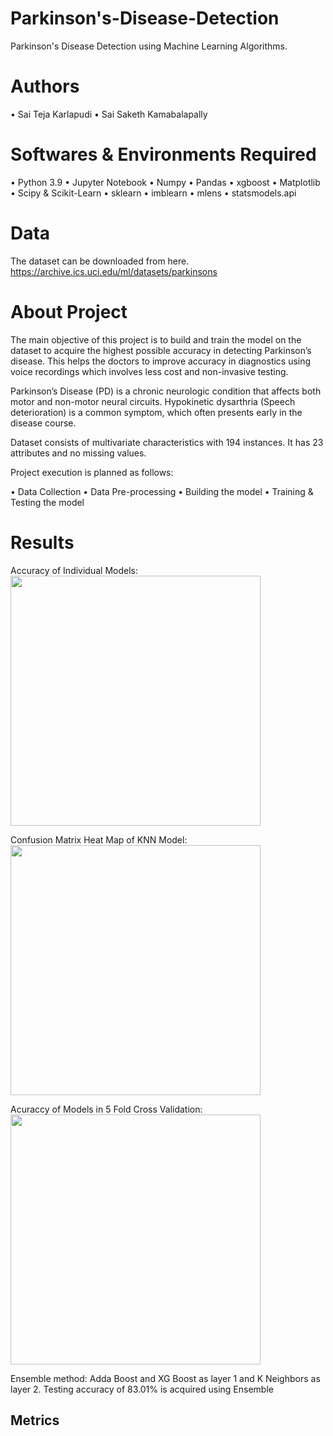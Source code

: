 # Parkinson's-Disease-Detection

Parkinson's Disease Detection using Machine Learning Algorithms.

# Authors
•	Sai Teja Karlapudi
•	Sai Saketh Kamabalapally

# Softwares & Environments Required
•	Python 3.9
•	Jupyter Notebook
•	Numpy
•	Pandas
•	xgboost
•	Matplotlib
•	Scipy & Scikit-Learn
•	sklearn
•	imblearn
• mlens
• statsmodels.api

# Data
The dataset can be downloaded from here.
https://archive.ics.uci.edu/ml/datasets/parkinsons

# About Project
The main objective of this project is to build and train the model on the dataset to acquire the highest possible accuracy in detecting Parkinson’s disease. This helps the doctors to improve accuracy in diagnostics using voice recordings which involves less cost and non-invasive testing.

Parkinson’s Disease (PD) is a chronic neurologic condition that affects both motor and non-motor neural circuits. Hypokinetic dysarthria (Speech deterioration) is a common symptom, which often presents early in the disease course.

Dataset consists of multivariate characteristics with 194 instances. It has 23 attributes and no missing values.

Project execution is planned as follows:

• Data Collection
• Data Pre-processing
• Building the model
• Training & Testing the model

# Results

Accuracy of Individual Models:
<img src="https://user-images.githubusercontent.com/43872050/167531447-620c165b-4d17-44d1-90c8-0635531f7856.png" height="400" />

Confusion Matrix Heat Map of KNN Model:
<img src="https://user-images.githubusercontent.com/43872050/167531530-c3d28659-cac4-44a4-ab61-c33a7fb51304.png" height="400" />

Acuraccy of Models in 5 Fold Cross Validation:
<img src="https://user-images.githubusercontent.com/43872050/167531666-362c60ce-2195-4f93-bd4a-512c7ecf81ff.png" height="400" />

Ensemble method:
Adda Boost and XG Boost as layer 1 and K Neighbors as layer 2. Testing accuracy of 83.01% is acquired using Ensemble

## Metrics



